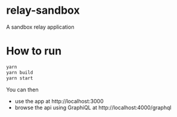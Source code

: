 # relay-sandbox

A sandbox relay application

# How to run

```sh
yarn
yarn build
yarn start
```

You can then 
- use the app at http://localhost:3000
- browse the api using GraphiQL at http://localhost:4000/graphql
